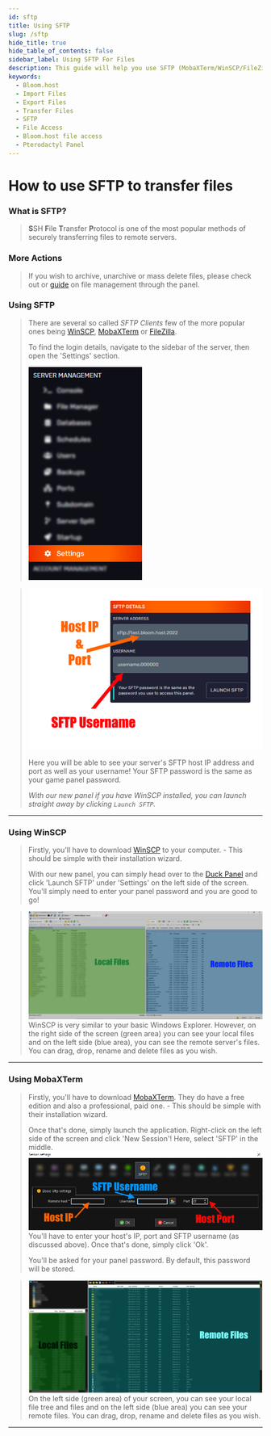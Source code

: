 ```yaml
---
id: sftp
title: Using SFTP
slug: /sftp
hide_title: true
hide_table_of_contents: false
sidebar_label: Using SFTP For Files
description: This guide will help you use SFTP (MobaXTerm/WinSCP/FileZilla) to transfer files.
keywords:
  - Bloom.host
  - Import Files
  - Export Files
  - Transfer Files
  - SFTP
  - File Access
  - Bloom.host file access
  - Pterodactyl Panel
---
```

# How to use SFTP to transfer files

### What is SFTP? 
> **S**SH **F**ile **T**ransfer **P**rotocol is one of the most popular methods of securely transferring files to remote servers.


### More Actions
>
> If you wish to archive, unarchive or mass delete files, please check out or [guide](../using_the_panel/file-manager-controls.md) on file management through the panel.


### Using SFTP
> 
> There are several so called *SFTP Clients* few of the more popular ones being [WinSCP](https://winscp.net/), [MobaXTerm](https://mobaxterm.mobatek.net/) or [FileZilla](https://filezilla-project.org/). 
> 
> To find the login details, navigate to the sidebar of the server, then open the 'Settings' section.
> 
> ![sftp](../../static/imgs/using_the_panel/sftp/1.png)
> 

>
> ![sftp](../../static/imgs/using_the_panel/sftp/2.png)
>
> Here you will be able to see your server's SFTP host IP address and port as well as your username! Your SFTP password is the same as your game panel password.
> 
> *With our new panel if you have WinSCP installed, you can launch straight away by clicking `Launch SFTP`.*


---

### Using WinSCP
> Firstly, you'll have to download [WinSCP](https://winscp.net/eng/download.php) to your computer. - This should be simple with their installation wizard.
>
> With our new panel, you can simply head over to the [Duck Panel](https://mc.bloom.host/) and click 'Launch SFTP' under 'Settings' on the left side of the screen. You'll simply need to enter your panel password and you are good to go!
> 

>
> ![sftp](../../static/imgs/using_the_panel/sftp/3.png)
> WinSCP is very similar to your basic Windows Explorer. However, on the right side of the screen (green area) you can see your local files and on the left side (blue area), you can see the remote server's files.
> You can drag, drop, rename and delete files as you wish. 

---

### Using MobaXTerm
> Firstly, you'll have to download [MobaXTerm](https://mobaxterm.mobatek.net/download.html). They do have a free edition and also a professional, paid one. - This should be simple with their installation wizard.
> 
> Once that's done, simply launch the application. Right-click on the left side of the screen and click 'New Session'!
> Here, select 'SFTP' in the middle.
> ![sftp](../../static/imgs/using_the_panel/sftp/4.png) 
> You'll have to enter your host's IP, port and SFTP username (as discussed above). Once that's done, simply click 'Ok'.
> 
> You'll be asked for your panel password. By default, this password will be stored.
>

> ![sftp](../../static/imgs/using_the_panel/sftp/5.png)
> On the left side (green area) of your screen, you can see your local file tree and files and on the left side (blue area) you can see your remote files.
> You can drag, drop, rename and delete files as you wish.

---